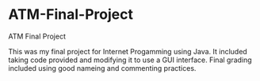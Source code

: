 # ATM-Final-Project
ATM Final Project


This was my final project for Internet Progamming using Java. It included taking code 
provided and modifying it to use a GUI interface. Final grading included using good nameing 
and commenting practices. 
